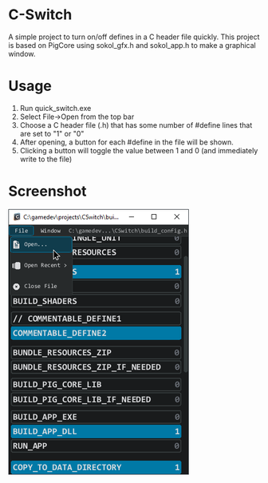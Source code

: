 # C-Switch
A simple project to turn on/off defines in a C header file quickly. This project is based on PigCore using sokol_gfx.h and sokol_app.h to make a graphical window.

# Usage
1. Run quick_switch.exe
2. Select File->Open from the top bar
3. Choose a C header file (.h) that has some number of #define lines that are set to "1" or "0"
4. After opening, a button for each #define in the file will be shown.
5. Clicking a button will toggle the value between 1 and 0 (and immediately write to the file)

# Screenshot
![Screenshot](/_media/screenshot4.png)
